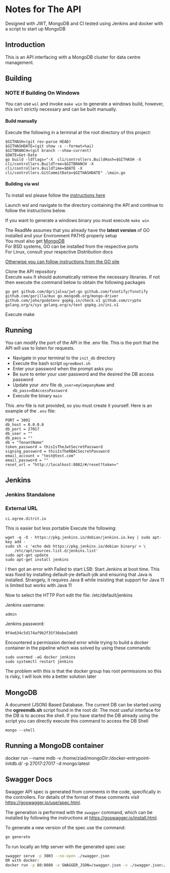# Notes for The API
Designed with JWT, MongoDB and CI tested using Jenkins and docker with a
script to start up MongoDB


Introduction
------------
This is an API interfacing with a MongoDB cluster for data centre management.


Building
------------
  ### NOTE If Building On Windows
  You can use ```wsl``` and invoke ```make win``` to generate a windows build, however, this isn't strictly necessary and can be built manually.

  #### Build manually
  Execute the following in a terminal at the root directory of this project:
  ```
  $GITHASH=(git rev-parse HEAD)
  $GITHASHDATE=(git show -s --format=%ai)
  $GITBRANCH=(git branch --show-current)
  $DATE=Get-Date
  go build -ldflags="-X  cli/controllers.BuildHash=$GITHASH -X cli/controllers.BuildTree=$GITBRANCH -X cli/controllers.BuildTime=$DATE -X cli/controllers.GitCommitDate=$GITHASHDATE" .\main.go
  ```

  #### Building via wsl

  To install wsl please follow the [instructions here](https://learn.microsoft.com/en-us/windows/wsl/install)
  
  Launch wsl and navigate to the directory containing the API and continue to follow the instructions below. 

  If you want to generate a windows binary you must execute ```make win```

The ReadMe assumes that you already have the **latest version** of GO installed and your Environment PATHS properly setup  
You must also get [MongoDB](https://docs.mongodb.com/manual/installation/)  
For BSD systems, GO can be installed from the respective ports  
For Linux, consult your respective Distribution docs  

[Otherwise you can follow instructions from the GO site](https://golang.org/doc/install)  
   
  Clone the API repository  
  Execute ```make``` It should automatically retrieve the necessary libraries. If not then execute the command below to obtain the following packages
  ```
  go get github.com/dgrijalva/jwt-go github.com/fsnotify/fsnotify github.com/gorilla/mux go.mongodb.org/mongo-driver github.com/joho/godotenv gopkg.in/check.v1 github.com/crypto golang.org/x/sys golang.org/x/text gopkg.in/ini.v1  
  ```  

   Execute make


Running
-------------
You can modify the port of the API in the .env file. This is the port that the API will use to listen for requests.
 - Navigate in your terminal to the ```init_db``` directory  
 - Execute the bash script ```ogreeBoot.sh```
 - Enter your password when the prompt asks you
 - Be sure to enter your user password and the desired the DB access password
 - Update your .env file ```db_user=myCompanyName``` and ```db_pass=dbAccessPassword```
 - Execute the binary ```main```

This .env file is not provided, so you must create it yourself. Here is an example of the ```.env``` file:
```
PORT = 3001
db_host = 0.0.0.0
db_port = 27017
db_user = ""
db_pass = ""
db = "TenantName"
token_password = thisIsTheJwtSecretPassword
signing_password = thisIsTheRBACSecretPassword
email_account = "test@test.com"
email_password = ""
reset_url = "http://localhost:8082/#/reset?token="
``` 

Jenkins
--------------------------

### Jenkins Standalone

### External URL
```
ci.ogree.ditrit.io
```

This is easier but less portable 
Execute the following:
```
wget -q -O - https://pkg.jenkins.io/debian/jenkins.io.key | sudo apt-key add -
sudo sh -c 'echo deb https://pkg.jenkins.io/debian binary/ > \
    /etc/apt/sources.list.d/jenkins.list'
sudo apt-get update
sudo apt-get install jenkins
```

I then got an error with Failed to start LSB: Start Jenkins at boot time.
This was fixed by installing default-jre default-jdk and ensuring that
Java is installed. Strangely, it requires Java 8 while insisting that support
for Java 11 is limited but works with Java 11

Now to select the HTTP Port edit the file: /etc/default/jenkins

Jenkins username: 
```
admin
``` 
Jenkins password: 
```
9f4e634c5d174af9b2f35f30abe2a0d5
```

Encountered a permission denied error while trying to build a docker container in the pipeline which was solved by using these commands:
```
sudo usermod -aG docker jenkins
sudo systemctl restart jenkins
```
The problem with this is that the docker group has root permissions so this is risky, I will look into a better solution later

MongoDB
--------------------------
A document (JSON) Based Database. The current DB can be started using the **ogreemdb.sh** script found in the root dir. The most useful interface for the DB is to access the shell. If you have started the DB already using the script you can directly execute this command to access the DB Shell
```
mongo --shell
```

Running a MongoDB container
--------------------------
docker run --name mdb -v /home/ziad/mongoDir:/docker-entrypoint-initdb.d/ -p 27017:27017 -d mongo:latest

Swagger Docs
--------------------------

Swagger API spec is generated from comments in the code, specifically in the controllers. For details of the format of these comments visit <https://goswagger.io/use/spec.html>.

The generation is performed with the `swagger` command, which can be installed by following the instructions at <https://goswagger.io/install.html>.

To generate a new version of the spec use the command:

```bash
go generate
```

To run locally an http server with the generated spec use:

```bash
swagger serve -p 3003 --no-open ./swagger.json
OR with docker:
docker run -p 80:8080 -e SWAGGER_JSON=/swagger.json -v ./swagger.json:/swagger.json swaggerapi/swagger-ui
```
